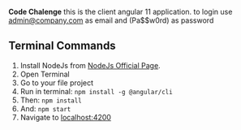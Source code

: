 **Code Chalenge**
this is the client angular 11 application.
to login use admin@company.com as email and (Pa$$w0rd) as password

## Terminal Commands

1. Install NodeJs from [NodeJs Official Page](https://nodejs.org/en).
2. Open Terminal
3. Go to your file project
4. Run in terminal: ```npm install -g @angular/cli```
5. Then: ```npm install```
6. And: ```npm start```
7. Navigate to [localhost:4200](localhost:4200)




